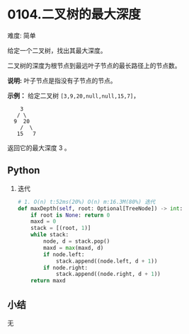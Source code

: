 # 0104.二叉树的最大深度

难度: 简单

给定一个二叉树，找出其最大深度。

二叉树的深度为根节点到最远叶子节点的最长路径上的节点数。

**说明:** 叶子节点是指没有子节点的节点。

**示例：**
给定二叉树 `[3,9,20,null,null,15,7]`，

```
    3
   / \
  9  20
    /  \
   15   7
```

返回它的最大深度 3 。

## Python

1. 迭代

   ```python
   # 1. O(n) t:52ms(20%) O(n) m:16.3M(80%) 迭代
   def maxDepth(self, root: Optional[TreeNode]) -> int:
       if root is None: return 0
       maxd = 0
       stack = [(root, 1)]
       while stack:
           node, d = stack.pop()
           maxd = max(maxd, d)
           if node.left:
               stack.append((node.left, d + 1))
           if node.right:
               stack.append((node.right, d + 1))
       return maxd
   ```

## 小结

无
